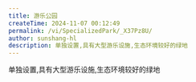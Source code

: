 ```yaml
---
title: 游乐公园
createTime: 2024-11-07 00:12:49
permalink: /vi/SpecializedPark/_X37Pz8U/
author: sunshang-hl
description: 单独设置,具有大型游乐设施,生态环境较好的绿地
---
```


单独设置,具有大型游乐设施,生态环境较好的绿地